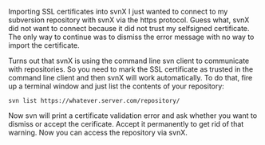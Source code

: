Importing SSL certificates into svnX
I just wanted to connect to my subversion repository with svnX via the https protocol. Guess what, svnX did not want to connect because it did not trust my selfsigned certificate. The only way to continue was to dismiss the error message with no way to import the certificate.

Turns out that svnX is using the command line svn client to communicate with repositories. So you need to mark the SSL certificate as trusted in the command line client and then svnX will work automatically. To do that, fire up a terminal window and just list the contents of your repository:

```
svn list https://whatever.server.com/repository/
```

Now svn will print a certificate validation error and ask whether you want to dismiss or accept the cerificate. Accept it permanently to get rid of that warning. Now you can access the repository via svnX.

